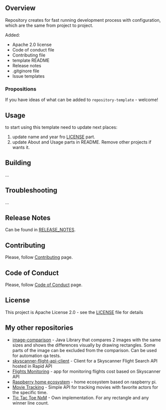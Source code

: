 ## Overview
Repository creates for fast running development process with configuration, which are the same from project to project.

Added:
*   Apache 2.0 license
*   Code of conduct file
*   Contributing file
*   template README
*   Release notes
*   .gitginore file
*   Issue templates

### Propositions
If you have ideas of what can be added to `repository-template` - welcome!

## Usage
to start using this template need to update next places:
1. update name and year fro [LICENSE](LICENSE) part.
2. update About and Usage parts in README. Remove other projects if wants it.

## Building
...

## Troubleshooting
...

## Release Notes
Can be found in [RELEASE_NOTES](RELEASE_NOTES.md).

## Contributing
Please, follow [Contributing](CONTRIBUTING.md) page.

## Code of Conduct
Please, follow [Code of Conduct](CODE_OF_CONDUCT.md) page.

## License
This project is Apache License 2.0 - see the [LICENSE](LICENSE) file for details

## My other repositories
*   [image-comparison](https://github.com/romankh3/image-comparison) - Java Library that compares 2 images with the same sizes and shows the differences visually by drawing rectangles. Some parts of the image can be excluded from the comparison. Can be used for automation qa tests.
*   [skyscanner-flight-api-client](https://github.com/romankh3/skyscanner-flight-api-client) - Client for a Skyscanner Flight Search API hosted in Rapid API
*   [Flights Monitoring](https://github.com/romankh3/flights-monitoring) - app for monitoring flights cost based on Skyscanner API
*   [Raspberry home ecosystem](https://github.com/romankh3/raspberrypi-home-ecosystem) - home ecosystem based on raspberry pi.
*   [Movie Tracking](https://github.com/romankh3/movietracking) - Simple API for tracking movies with favorite actors for the specific time.
*   [Tic Tac Toe NxM](https://github.com/romankh3/tictactoe) - Own implementation. For any rectangle and any winner line count. 
